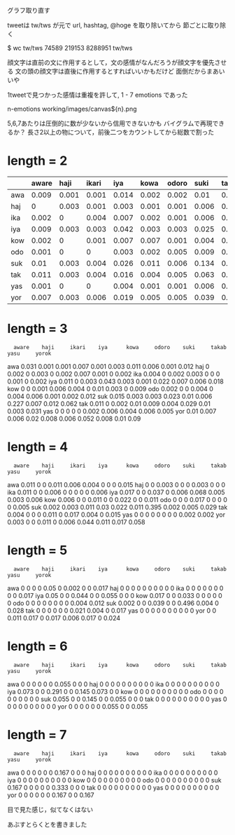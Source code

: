 グラフ取り直す

tweetは
tw/tws
が元で
url, hashtag, @hoge を取り除いてから
節ごとに取り除く

$ wc tw/tws
   74589  219153 8288951 tw/tws

顔文字は直前の文に作用するとして，文の感情がなんだろうが顔文字を優先させる
文の頭の顔文字は直後に作用するとすればいいかもだけど
面倒だからまあいいや

1tweetで見つかった感情は重複を許して, 1 - 7 emotions であった

n-emotions
working/images/canvas${n}.png

5,6,7あたりは圧倒的に数が少ないから信用できないかも
バイグラムで再現できるか？
長さ2以上の物について，前後二つをカウントしてから総数で割った

# length = 2
|     | aware  | haji   | ikari  | iya    | kowa   | odoro  | suki   | takab  | yasu   | yorok |
|:----|:-------|:-------|:-------|:-------|:-------|:-------|:-------|:-------|:-------|:------|
| awa | 0.009  | 0.001  | 0.001  | 0.014  | 0.002  | 0.002  | 0.01   | 0.007  | 0.003  | 0.012 |
| haj | 0      | 0.003  | 0.001  | 0.003  | 0.001  | 0.001  | 0.006  | 0.001  | 0.001  | 0.006 |
| ika | 0.002  | 0      | 0.004  | 0.007  | 0.002  | 0.001  | 0.006  | 0.003  | 0.001  | 0.005 |
| iya | 0.009  | 0.003  | 0.003  | 0.042  | 0.003  | 0.003  | 0.025  | 0.007  | 0.008  | 0.02  |
| kow | 0.002  | 0      | 0.001  | 0.007  | 0.007  | 0.001  | 0.004  | 0.002  | 0.002  | 0.005 |
| odo | 0.001  | 0      | 0      | 0.003  | 0.002  | 0.005  | 0.009  | 0.004  | 0.006  | 0.009 |
| suk | 0.01   | 0.003  | 0.004  | 0.026  | 0.011  | 0.006  | 0.134  | 0.021  | 0.016  | 0.049 |
| tak | 0.011  | 0.003  | 0.004  | 0.016  | 0.004  | 0.005  | 0.063  | 0.028  | 0.021  | 0.06  |
| yas | 0.001  | 0      | 0      | 0.004  | 0.001  | 0.001  | 0.006  | 0.003  | 0.003  | 0.005 |
| yor | 0.007  | 0.003  | 0.006  | 0.019  | 0.005  | 0.005  | 0.039  | 0.016  | 0.017  | 0.056 |

# length = 3
      aware    haji     ikari    iya      kowa     odoro    suki     takab    yasu     yorok
awa   0.031    0.001    0.001    0.007    0.001    0.003    0.011    0.006    0.001    0.012
haj   0        0.002    0        0.003    0        0.002    0.007    0.001    0        0.002
ika   0.004    0        0.002    0.003    0        0        0        0.001    0        0.002
iya   0.011    0        0.003    0.043    0.003    0.001    0.022    0.007    0.006    0.018
kow   0        0        0.001    0.006    0.004    0        0.01     0.003    0        0.009
odo   0.002    0        0        0.004    0        0.004    0.006    0.001    0.002    0.012
suk   0.015    0.003    0.003    0.023    0.01     0.006    0.227    0.007    0.012    0.062
tak   0.011    0        0.002    0.01     0.009    0.004    0.029    0.01     0.003    0.031
yas   0        0        0        0        0        0.002    0.006    0.004    0.006    0.005
yor   0.01     0.007    0.006    0.02     0.008    0.006    0.052    0.008    0.01     0.09

# length = 4
      aware    haji     ikari    iya      kowa     odoro    suki     takab    yasu     yorok
awa   0.011    0        0        0.011    0.006    0.004    0        0        0        0.015
haj   0        0        0.003    0        0        0        0.003    0        0        0
ika   0.011    0        0        0.006    0        0        0        0        0        0.006
iya   0.017    0        0        0.037    0        0.006    0.068    0.005    0.003    0.006
kow   0.006    0        0        0.011    0        0        0.022    0        0        0.011
odo   0        0        0        0.017    0        0        0        0        0        0.005
suk   0.002    0.003    0.011    0.03     0.022    0.011    0.395    0.002    0.005    0.029
tak   0.004    0        0        0        0.011    0        0.017    0.004    0        0.015
yas   0        0        0        0        0        0        0        0        0.002    0.002
yor   0.003    0        0        0.011    0        0.006    0.044    0.011    0.017    0.058

# length = 5
      aware    haji     ikari    iya      kowa     odoro    suki     takab    yasu     yorok
awa   0        0        0        0        0.05     0        0.002    0        0        0.017
haj   0        0        0        0        0        0        0        0        0        0
ika   0        0        0        0        0        0        0        0        0        0.017
iya   0.05     0        0        0.044    0        0        0.055    0        0        0
kow   0.017    0        0        0.033    0        0        0        0        0        0
odo   0        0        0        0        0        0        0        0        0.004    0.012
suk   0.002    0        0        0.039    0        0        0.496    0.004    0        0.028
tak   0        0        0        0        0        0        0.021    0.004    0        0.017
yas   0        0        0        0        0        0        0        0        0        0
yor   0        0        0.011    0.017    0        0.017    0.006    0.017    0        0.024

# length = 6
      aware    haji     ikari    iya      kowa     odoro    suki     takab    yasu     yorok
awa   0        0        0        0        0        0        0.055    0        0        0
haj   0        0        0        0        0        0        0        0        0        0
ika   0        0        0        0        0        0        0        0        0        0
iya   0.073    0        0        0.291    0        0        0.145    0.073    0        0
kow   0        0        0        0        0        0        0        0        0        0
odo   0        0        0        0        0        0        0        0        0        0
suk   0.055    0        0        0.145    0        0        0.055    0        0        0
tak   0        0        0        0        0        0        0        0        0        0
yas   0        0        0        0        0        0        0        0        0        0
yor   0        0        0        0        0        0        0.055    0        0        0.055

# length = 7
      aware    haji     ikari    iya      kowa     odoro    suki     takab    yasu     yorok
awa   0        0        0        0        0        0        0.167    0        0        0
haj   0        0        0        0        0        0        0        0        0        0
ika   0        0        0        0        0        0        0        0        0        0
iya   0        0        0        0        0        0        0        0        0        0
kow   0        0        0        0        0        0        0        0        0        0
odo   0        0        0        0        0        0        0        0        0        0
suk   0.167    0        0        0        0        0        0.333    0        0        0
tak   0        0        0        0        0        0        0        0        0        0
yas   0        0        0        0        0        0        0        0        0        0
yor   0        0        0        0        0        0        0.167    0        0        0.167


目で見た感じ，似てなくはない

あぶすとらくとを書きました
